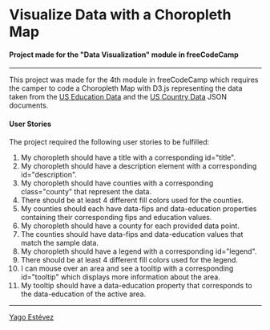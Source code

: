 # Visualize Data with a Choropleth Map
#### Project made for the "Data Visualization" module in freeCodeCamp 
---

This project was made for the 4th module in freeCodeCamp which requires the camper to code a Choropleth Map with D3.js representing the data taken from the [US Education Data](https://raw.githubusercontent.com/no-stack-dub-sack/testable-projects-fcc/master/src/data/choropleth_map/for_user_education.json) and the [US Country Data](https://raw.githubusercontent.com/no-stack-dub-sack/testable-projects-fcc/master/src/data/choropleth_map/counties.json) JSON documents.

#### User Stories

The project required the following user stories to be fulfilled:

1. My choropleth should have a title with a corresponding id="title".
2. My choropleth should have a description element with a corresponding id="description".
3. My choropleth should have counties with a corresponding class="county" that represent the data.
4. There should be at least 4 different fill colors used for the counties.
5. My counties should each have data-fips and data-education properties containing their corresponding fips and education values.
6. My choropleth should have a county for each provided data point.
7. The counties should have data-fips and data-education values that match the sample data.
8. My choropleth should have a legend with a corresponding id="legend".
9. There should be at least 4 different fill colors used for the legend.
10. I can mouse over an area and see a tooltip with a corresponding id="tooltip" which displays more information about the area.
11. My tooltip should have a data-education property that corresponds to the data-education of the active area.

---
[Yago Estévez](https://twitter.com/yagoestevez)